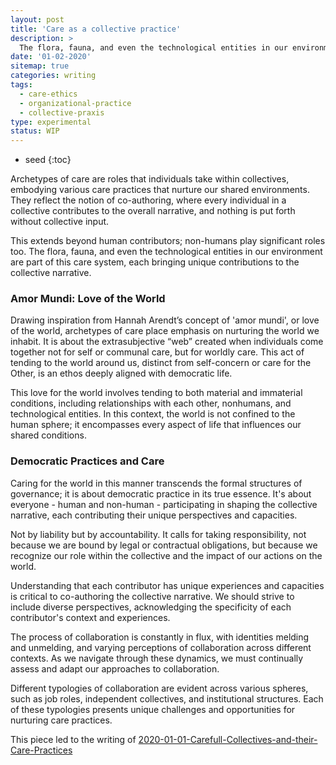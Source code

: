 ```yaml
---
layout: post
title: 'Care as a collective practice'
description: >
  The flora, fauna, and even the technological entities in our environment are part of a system of care, each bringing unique contributions to the collective narrative.
date: '01-02-2020'
sitemap: true
categories: writing
tags:
  - care-ethics
  - organizational-practice
  - collective-praxis
type: experimental
status: WIP
---
```



* seed
{:toc}

Archetypes of care are roles that individuals take within collectives, embodying various care practices that nurture our shared environments. They reflect the notion of co-authoring, where every individual in a collective contributes to the overall narrative, and nothing is put forth without collective input.

This extends beyond human contributors; non-humans play significant roles too. The flora, fauna, and even the technological entities in our environment are part of this care system, each bringing unique contributions to the collective narrative.

### Amor Mundi: Love of the World

Drawing inspiration from Hannah Arendt’s concept of 'amor mundi', or love of the world, archetypes of care place emphasis on nurturing the world we inhabit. It is about the extrasubjective “web” created when individuals come together not for self or communal care, but for worldly care. This act of tending to the world around us, distinct from self-concern or care for the Other, is an ethos deeply aligned with democratic life.

This love for the world involves tending to both material and immaterial conditions, including relationships with each other, nonhumans, and technological entities. In this context, the world is not confined to the human sphere; it encompasses every aspect of life that influences our shared conditions.

### Democratic Practices and Care

Caring for the world in this manner transcends the formal structures of governance; it is about democratic practice in its true essence. It's about everyone - human and non-human - participating in shaping the collective narrative, each contributing their unique perspectives and capacities.

Not by liability but by accountability. It calls for taking responsibility, not because we are bound by legal or contractual obligations, but because we recognize our role within the collective and the impact of our actions on the world.

Understanding that each contributor has unique experiences and capacities is critical to co-authoring the collective narrative. We should strive to include diverse perspectives, acknowledging the specificity of each contributor's context and experiences.

The process of collaboration is constantly in flux, with identities melding and unmelding, and varying perceptions of collaboration across different contexts. As we navigate through these dynamics, we must continually assess and adapt our approaches to collaboration.

Different typologies of collaboration are evident across various spheres, such as job roles, independent collectives, and institutional structures. Each of these typologies presents unique challenges and opportunities for nurturing care practices.


This piece led to the writing of [2020-01-01-Carefull-Collectives-and-their-Care-Practices](2020-01-01-Carefull-Collectives-and-their-Care-Practices.md)